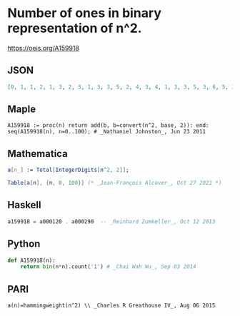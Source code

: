 # Number of ones in binary representation of n^2\.
https://oeis.org/A159918
## JSON
```JSON
[0, 1, 1, 2, 1, 3, 2, 3, 1, 3, 3, 5, 2, 4, 3, 4, 1, 3, 3, 5, 3, 6, 5, 3, 2, 5, 4, 6, 3, 5, 4, 5, 1, 3, 3, 5, 3, 6, 5, 7, 3, 5, 6, 7, 5, 8, 3, 4, 2, 5, 5, 5, 4, 8, 6, 7, 3, 6, 5, 7, 4, 6, 5, 6, 1, 3, 3, 5, 3, 6, 5, 7, 3, 6, 6, 9, 5, 7, 7, 5, 3, 6, 5, 8, 6, 7, 7, 7, 5, 9, 8, 5, 3, 6, 4, 5, 2, 5, 5, 6, 5, 9, 5, 7, 4]
```
## Maple
```Maple
A159918 := proc(n) return add(b, b=convert(n^2, base, 2)): end: seq(A159918(n), n=0..100); # _Nathaniel Johnston_, Jun 23 2011
```
## Mathematica
```Mathematica
a[n_] := Total[IntegerDigits[n^2, 2]];
```
```Mathematica
Table[a[n], {n, 0, 100}] (* _Jean-François Alcover_, Oct 27 2021 *)
```
## Haskell
```Haskell
a159918 = a000120 . a000290  -- _Reinhard Zumkeller_, Oct 12 2013
```
## Python
```Python
def A159918(n):
    return bin(n*n).count('1') # _Chai Wah Wu_, Sep 03 2014
```
## PARI
```PARI
a(n)=hammingweight(n^2) \\ _Charles R Greathouse IV_, Aug 06 2015
```
